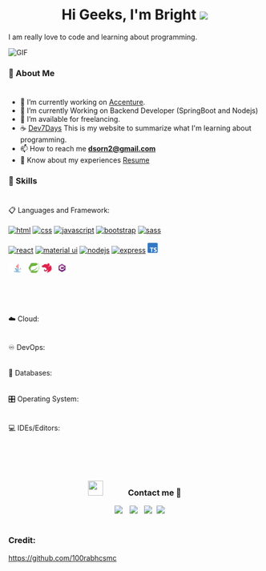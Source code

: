 <h1 align="center">Hi Geeks, I'm Bright <img src="https://media.giphy.com/media/hvRJCLFzcasrR4ia7z/giphy.gif" width="35"></h1>

I am really love to code and learning about programming.

<a target="_blank" align="center">
  <img  top="500" height="300" width="400" alt="GIF" src="https://media.tenor.com/ojvGzDGhAtAAAAAd/enjoying-music-music.gif">
</a>

### :boy: About Me
#

- :office: I’m currently working on [Accenture](https://www.accenture.com/th-en/about/company/thailand).
- 🌱 I’m currently Working on Backend Developer (SpringBoot and Nodejs)
- 🤝 I’m available for freelancing.
- :coffee: [Dev7Days](https://dev7days.gitbook.io/dev7days/) This is my website to summarize what I'm learning about
  programming.
- 📫 How to reach me **dsorn2@gmail.com**
- 📄 Know about my experiences <a href="https://github.com/brightkut/brightkut/blob/main/resumev8.pdf" target="blank">
  Resume</a>

### :open_book: Skills 
#
<div/>
📋 Languages and Framework:
<br/>
<br/>
<!-- html -->
<a margin="60" href="https://developer.mozilla.org/en-US/docs/Web/HTML" target="_blank"><img margin="60px" height="20" src="https://github.com/abdoachhoubi/abdoachhoubi/blob/main/svgs/html.svg" alt="html"></a>
<!-- css -->
<a margin="60" href="https://developer.mozilla.org/en-US/docs/Web/CSS" target="_blank"><img margin="60px" height="20" src="https://github.com/abdoachhoubi/abdoachhoubi/blob/main/svgs/css.svg" alt="css"></a>
<!-- js -->
<a margin="60" href="https://developer.mozilla.org/en-US/docs/Web/JavaScript" target="_blank"><img margin="60px" height="20" src="https://github.com/abdoachhoubi/abdoachhoubi/blob/main/svgs/javascript.svg" alt="javascript"></a>
<!-- bootstrap -->
<a margin="60" href="https://getbootstrap.com" target="_blank"><img margin="60px" height="20" src="https://github.com/abdoachhoubi/abdoachhoubi/blob/main/svgs/bootstrap.svg" alt="bootstrap"></a>
<!-- saas -->
<a margin="60" href="https://sass-lang.com" target="_blank"><img margin="60px" height="20" src="https://github.com/abdoachhoubi/abdoachhoubi/blob/main/svgs/sass.svg" alt="sass"></a>

<br/>
<br/>
<!-- react -->
<a margin="60" href="https://reactjs.org" target="_blank"><img margin="60px" height="20" src="https://github.com/abdoachhoubi/abdoachhoubi/blob/main/svgs/react.svg" alt="react"></a>
<!-- mat-ui -->
<a margin="60" href="https://mui.com" target="_blank"><img margin="60px" height="20" src="https://github.com/abdoachhoubi/abdoachhoubi/blob/main/svgs/materialui.svg" alt="material ui"></a>
<!-- nodejs -->
<a margin="60" href="https://nodejs.org" target="_blank"><img margin="60px" height="20" src="https://github.com/abdoachhoubi/abdoachhoubi/blob/main/svgs/nodejs.svg" alt="nodejs"></a>
<!-- express -->
<a margin="60" href="https://expressjs.com" target="_blank"><img margin="60px" height="20" src="https://github.com/abdoachhoubi/abdoachhoubi/blob/main/svgs/express.svg" alt="express"></a>
<!-- ts -->
<a margin="60" href="https://www.typescriptlang.org" target="_blank"><img margin="60px" height="20" src="https://github.com/brightkut/brightkut/blob/main/Typescript_logo_2020-svg.png" alt="ts"></a>

<br/>
<br/>
<!-- java -->
<a margin="60" href="https://reactjs.org" target="_blank"><img margin="60px" height="20" src="https://github.com/brightkut/brightkut/blob/main/java.jpeg" alt="java"></a>
<!-- springboot -->
<a margin="60" href="https://reactjs.org" target="_blank"><img margin="60px" height="20" src="https://github.com/brightkut/brightkut/blob/main/spring.png" alt="springboot"></a>
<!-- nestjs -->
<a margin="60" href="https://reactjs.org" target="_blank"><img margin="60px" height="20" src="https://github.com/brightkut/brightkut/blob/main/nest.svg" alt="nestjs"></a>
<!-- python -->
<!-- C# -->
<a margin="60" href="https://reactjs.org" target="_blank"><img margin="60px" height="20" src="https://github.com/brightkut/brightkut/blob/main/Csharp.svg" alt="c#"></a>

<br/>
<br/>
<!-- R -->
<!-- kotlin -->
<!-- Shell Script -->
<!-- Linux -->

<br/></div>

<br/>

<div/>
☁️ Cloud:
<br/></div>
<br/>
<br/>
<div/>
♾️ DevOps:
<br/></div>
<br/>
<br/>
<div/>
💾 Databases:
<br/></div>

<br/>
<br/>
<div/>
🎛️ Operating System:
<br/></div>

<br/>
<br/>
<div/>
💻 IDEs/Editors:
<br/></div>


<br/>
<br/>
<br/>
<br/>

<h3 align="center" > <img src="https://media.giphy.com/media/iY8CRBdQXODJSCERIr/giphy.gif" width="30" height="30" style="margin-right: 50px;">Contact  me 🤝 </h3>
<p align="center">

 <div align="center"  class="icons-social" style="margin-left: 10px;">
        <a style="margin-left: 10px;"  target="_blank" href="https://www.linkedin.com/in/disorn-thitikornkovit-565526186/">
			<img src="https://img.icons8.com/doodle/40/000000/linkedin--v2.png"></a>
        <a style="margin-left: 10px;" target="_blank" href="https://github.com/brightkut">
		<img src="https://img.icons8.com/doodle/40/000000/github--v1.png"></a>
        <a style="margin-left: 10px;" target="_blank" href="https://www.instagram.com/brighteloy/">
			<img src="https://img.icons8.com/doodle/40/000000/instagram-new--v2.png"></a>
		<a style="margin-left: 5px;" target="_blank" href="https://github.com/brightkut/brightkut/blob/main/resumev8.pdf">
					<img src="https://img.icons8.com/plasticine/40/000000/resume.png" ></a>
</div>


<br/>

### Credit:

https://github.com/100rabhcsmc

